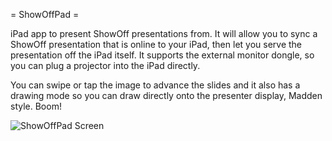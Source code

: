 = ShowOffPad =

iPad app to present ShowOff presentations from.  It will allow you to 
sync a ShowOff presentation that is online to your iPad, then let you
serve the presentation off the iPad itself.  It supports the external
monitor dongle, so you can plug a projector into the iPad directly.

You can swipe or tap the image to advance the slides and it also has 
a drawing mode so you can draw directly onto the presenter display,
Madden style. Boom!

![ShowOffPad Screen](http://img.skitch.com/20100511-puwc67fajacqtypr31mkbc45dx.jpg)

